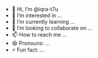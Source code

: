 - 👋 Hi, I’m @iqra-t7u
- 👀 I’m interested in ...
- 🌱 I’m currently learning ...
- 💞️ I’m looking to collaborate on ...
- 📫 How to reach me ...
- 😄 Pronouns: ...
- ⚡ Fun fact: ...

<!---
iqra-t7u/iqra-t7u is a ✨ special ✨ repository because its `README.md` (this file) appears on your GitHub profile.
You can click the Preview link to take a look at your changes.
--->

